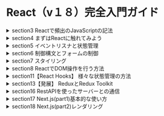 # React（v１８）完全入門ガイド

<details>
<summary>section3 Reactで頻出のJavaScriptの記法</summary>

| NO | 内容 |
| ---- | ---- |
| 7. | セクション紹介 |
| 8. | npmコマンドの使い方 |
| 9. | 本セクションのコードの実行方法 |
| 10. | アロー関数の記法について学ぼう |
| 11. | ESModuleのExport/Importについて学ぼう |
| 12. | コールバック関数の挙動について学ぼう |
| 13. | DOMとイベントリスナについて学ぼう |
| 14. | 配列のmap,filterについて学ぼう |
| 15. | 分割代入について学ぼう |
| 16. | スプレッド演算子と残余引数について学ぼう |
| 17. | 三項演算子について学ぼう |
| 18. | truthyな値、falthyな値について学ぼう |
| 19. | Promiseについて学ぼう |
| 20. | await/asyncの使い方について学ぼう |
</details>

<details>
<summary>section4 まずはReactに触れてみよう</summary>

| NO | 内容 |
| ---- | ---- |
| 21. | Reactを動かしてみよう |
| 22. | Reactコンポーネントって何？コンポーネントを定義してみよう |
| 23. | Reactのプロジェクトの作成方法 |
| 24. | 本コースで使用するプロジェクトの使い方 |
| 25. | コンポーネントにスタイルを当ててみよう |
| 26. | コンポーネントの分割方法 |
| 27. | 【練習】コンポーネントの分割方法 |
| 28. | 不要なタグを出力しないFragmentの使い方 |
| 29. | JSX内でJSコードを実行してみよう |
| 30. | 【TIPS】式と文の違い |
| 31. | 【練習】JSX内で式を使ってみよう |
| 32. | propsでコンポーネントに値を渡してみよう |
| 33. | propsに色々な値を渡してみよう |
| 34. | 【練習＆解答】propsで値を渡してみよう |
| 35. | 特別なプロパティ-props.children |
| 36. | propsの重要なルール |
| 37. | JSXの正体 |
| 38. | React要素ツリーとコンポーネントツリー |
| 39. | セクションまとめ |
</details>

<details>
<summary>section5 イベントリスナと状態管理</summary>

| NO | 内容 |
| ---- | ---- |
| 40. | セクション紹介 |
| 41. | イベントに合わせて関数を実行してみよう |
| 42. | 開発でよく利用するイベントタイプ |
| 43. | イベントに合わせて画面表示を更新してみよう |
| 44. | 【重要】ステートとは |
| 45. | 【重要】ステートとレンダリングの仕組み |
| 46. | 【複数のステート】ステート使用時の注意点！ |
| 47. | 【更新は即時ではない】ステート使用上の注意点！ |
| 48. | 【練習】ステート使用上の注意点！ |
| 49. | ステート使用上の注意点！ |
| 50. | 【重要】オブジェクトのステートは新しいオブジェクトを設定する |
| 51. | 【練習】オブジェクトのステートを更新 |
| 52. | 配列のステートを使う際の注意点 |
| 53. | ステートとコンポーネントの関係|
| 54. | ステートを複数のコンポーネントで管理しよう|
| 55. | 【重要】ステートの受け渡し|
| 56. | セクションまとめ|
</details>

<details>
<summary>section6 制御構文とフォームの制御</summary>

| NO | 内容 |
| ---- | ---- |
| 57. | セクション紹介 |
| 58. | 配列をリスト表示 |
| 59. | 【重要】リストには必ずキーを設定 |
| 60. | 【練習】リストにはキーを設定してみよう |
| 61. |  配列のフィルターメソッドの使い方　|
| 62. | 【練習】フィルターメソッドの使い方を練習してみよう |
| 63. | 条件分岐を設ける方法まとめ |
| 64. | コンポーネントのリファクタリング |
| 65. | 【Form】inputとtextareaの作成方法 |
| 66. | 【Form】ラジオボタンの作成方法 |
| 67. | 【Form】チェックボックスの作成方法 |
| 68. | 【Form】複数選択チェックボックスの作成の方法|
| 69. | 【Form】プルダウンの作成方法 |
| 70. |  Todoアプリを使ってみよう |
</details>

<details>
<summary>section7 スタイリング</summary>

| NO | 内容 |
| ---- | ---- |
| 71. | セクション紹介 |
| 72. | インラインスタイルの使い方！ |
| 73. | インラインスタイルの注意点！ |
| 74. | 外部CSSのimportantを使ったスタイリング|
| 75. | CSS Modulesを使ったスタイリング|
| 76. | 【styled-components】CSS-in-JSを使ったスタイリング |
| 77. | 【styled-components】【発展】CSS-in-JSを使ったスタイリング |
| 78. | 【練習＆解答】styled-components|
| 79. | 【まとめ】ReactでCSSフレームワーク|
| 80. | 【付録】ReactでCSSフレームワーク 【Part.1】|
<!-- | 81. | 【付録】ChakuraUIを使ってみよう【Part.2】|
| 82. | 【付録】ChakuraUIを使ってみよう【Part.3】|  -->
</details>

<details>
<summary>section8 ReactでDOM操作を行う方法</summary>

| NO | 内容 |
| ---- | ---- |
| 83. | セクション紹介 |
| 84. | 【createPoratal】モーダルの作り方 |
| 85. | 【Bubbling】Portalを使う時の注意点! |
| 86. | 【練習&解答】createPortalでトーストを作成してみよう |
| 87. | 【useRef】refでDOMを直接操作してみよう |
| 88. | 【useRef】refで動画プレイヤーを作成してみよう  |
| 89. | refとは？refとstateの違い |
| 90. | 【forwardRef】他のコンポーネントのDOMにアクセスする方法　|
| 91. | 【uselmperateiveHandle】refへのアクセスを限定する方法　|
| 92. | 【練習＆解答】refの使い方 |
| 93. | セクションまとめ　|
</details>

<details>
<summary>section11【React Hooks】 様々な状態管理の方法</summary>

| NO | 内容 |
| ---- | ---- |
| 110. | セクション紹介 |
| 111. | useReducerを使ってみよう |
| 112. | useReducerとuseStateの違い |
| 113. | useReducerとuseStateの違い（関数型プログラミング視点） |
| 114. | 【練習&解答】useReducer |
| 115. | useContextでグローバルな値を管理しよう |
| 116. | useContextでstateを管理しよう |
| 117. | useContextのリファクタリングをしてみよう |
| 118. | useContextを使う際の注意点！ |
| 119. | useContextとuseReducerを組み合わせて作ってみよう |
| 120. | 【練習＆解答】useContextとuseReducer |
| 121. | 【練習】useContextとuseReducer|
| 122. | 【解答】useContextとuseReducer|
| 123. | 【解答続き】useContextとuseReducer|
</details>

<details>
<summary>section13【発展】 ReduxとRedux Toolkit</summary>

| NO | 内容 |
| ---- | ---- |
| 135. | セクション紹介 |
| 136. | |
| 137. | |
| 138. | |
| 139. | |
| 140. | 複数のReducerを使う方法 |
| 141. | Action CreatorでActionを定義してみよう |
| 142. | Redux ToolkitでReduxを書き換えてみよう |
| 143. | Redux Toolkitにおけるミュータブルな値の変更 |
| 144. | |
| 145. | |
| 146. | |
| 147. | |
| 148. | |
| 149. | |
</details>

<details>
<summary>section16 RestAPIを使ったサーバーとの通信</summary>

| NO | 内容 |
| ---- | ---- |
| 170. | セクション紹介 |
| 171. | JSON ServerでモックアップAPIを作成 |
| 172. | Axiosを使ってサーバーからデータを取得しよう |
| 173. | 取得したデータを画面に反映してみよう |
| 174. | GUIでリクエストの状態を確認しよう |
| 175. | 更新リストをサーバーに送信してみよう |
<!-- | 176. | リクエストと画面処理を統合しよう |
| 177. | 【発展】ダイナミックインポートとは |
| 178. | 【発展】コンポーネントのダイナミックインポート | -->
</details>

<details>
<summary>section17 Next.js(part1)基本的な使い方</summary>

| NO | 内容 |
| ---- | ---- |
| 179. | セクション紹介 |
| 180. | Next.jsとは？なぜNext.jsを使うのか？ |
| 181. | Next.jsをインストールしてみよう |
| 182. | 書きながら学びたい人はこちらを受講ください|
| 183. | ルーティングとは？基本的な書き方について学ぼう |
| 184. | 動的なルーティングの書き方について学ぼう |
| 185. | 指定されたパスの値をJSで取得してみよう |
| 186. | useRouterを使って画面遷移を行おう |
| 187. | Linkを使って画面遷移を行おう |
| 188. | シングルコンポーネントで複数画面を作成する方法 |
| 189. | コンポーネント間で状態を共有する方法について学ぼう |
| 190. | 【_app.js】サイト全体に設定を加える方法について学ぼう |
| 191. | head内にタグを挿入する方法について学ぼう |
| 192. | セクションまとめ |
</details>

<details>
<summary>section18 Next.js(part2)レンダリング</summary>

| NO | 内容 |
| ---- | ---- |
| 193. | Next.jsにおけるレンダリングの種類について学ぼう |
| 194. | 書きながら学びたい人はこちらを受講ください |
| 195. |【注意】本セクションのendフォルダのコードを動かす際の注意点 |
| 196. |【SSR】挙動について理解しよう【Part.1】|
| 197. |【SSR】挙動について理解しよう【Part.2】|
| 198. |【SSR】getStaticProps関数について学ぼう |
| 199. |【SG】ソースコードからHTMLを作成してみよう |
| 200. |【SG】エクスポートする際の注意点 |
| 201. |【SG】getStaticProps関数について学ぼう |
| 202. |【SG】getStaticPaths関数について学ぼう |
| 203. |【SG】fallbackプロパティの挙動を理解しよう |
| 204. |【おまけ】ISRを使ってみよう |
| 205. |【SG】APIサーバーのデータを使って静的ビルド！【Part.1】 |
| 206. |【SG】APIサーバーのデータを使って静的ビルド！【Part.2】 |
| 207. |【API Routes】Next.jsでAPIを作成しよう |
| 208. |【API Routes】Next.jsで動的APIを作成しよう |
| 209. | 環境変数を切り替える方法 |
</details>

